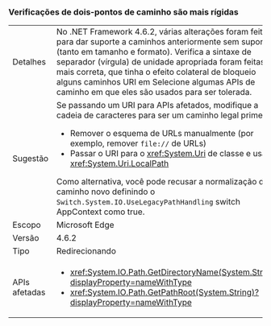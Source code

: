 ### <a name="path-colon-checks-are-stricter"></a>Verificações de dois-pontos de caminho são mais rígidas

|   |   |
|---|---|
|Detalhes|No .NET Framework 4.6.2, várias alterações foram feitas para dar suporte a caminhos anteriormente sem suporte (tanto em tamanho e formato). Verifica a sintaxe de separador (vírgula) de unidade apropriada foram feitas mais correta, que tinha o efeito colateral de bloqueio alguns caminhos URI em Selecione algumas APIs de caminho em que eles são usados para ser tolerada.|
|Sugestão|Se passando um URI para APIs afetados, modifique a cadeia de caracteres para ser um caminho legal primeiro.<ul><li>Remover o esquema de URLs manualmente (por exemplo, remover <code>file://</code> de URLs)</li><li>Passar o URI para o <xref:System.Uri> de classe e usar <xref:System.Uri.LocalPath></li></ul>Como alternativa, você pode recusar a normalização de caminho novo definindo o <code>Switch.System.IO.UseLegacyPathHandling</code> switch AppContext como true.|
|Escopo|Microsoft Edge|
|Versão|4.6.2|
|Tipo|Redirecionando|
|APIs afetadas|<ul><li><xref:System.IO.Path.GetDirectoryName(System.String)?displayProperty=nameWithType></li><li><xref:System.IO.Path.GetPathRoot(System.String)?displayProperty=nameWithType></li></ul>|

